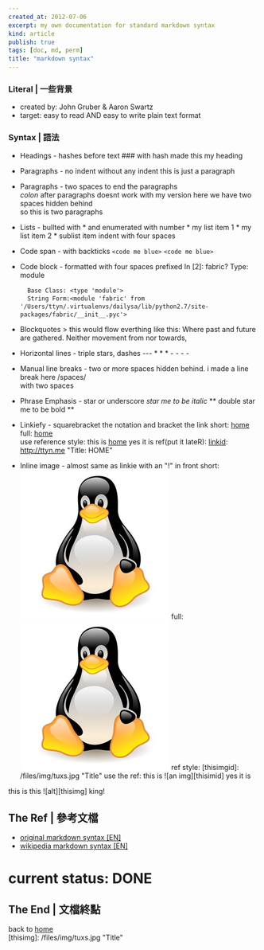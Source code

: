 ```yaml
---
created_at: 2012-07-06
excerpt: my own documentation for standard markdown syntax
kind: article
publish: true
tags: [doc, md, perm]
title: "markdown syntax"
---
```


### Literal | 一些背景
* created by: John Gruber & Aaron Swartz
* target: easy to read AND easy to write plain text format

### Syntax | 語法

* Headings - hashes before text
        ### with hash made this my heading

* Paragraphs - no indent
        without any indent this is just a paragraph 

* Paragraphs - two spaces to end the paragraphs   
_colon_ after paragraphs doesnt work with my version
        here we have two spaces hidden behind    
        so this is two paragraphs

* Lists - bullted with \* and enumerated with number
        * my list item 1
        * my list item 2
            * sublist item indent with four spaces

* Code span - with backticks
        `<code me blue>`
`<code me blue>`

* Code block - formatted with four spaces prefixed
        In [2]: fabric?
        Type:       module

        Base Class: <type 'module'>
        String Form:<module 'fabric' from '/Users/ttyn/.virtualenvs/dailysa/lib/python2.7/site-packages/fabric/__init__.pyc'>

* Blockquotes
        > this would flow everthing like this: Where past and future are gathered. Neither movement from nor towards,

* Horizontal lines - triple stars, dashes
        ---
        * * *
        - - - -

* Manual line breaks - two or more spaces hidden behind.
        i made a line break here /spaces/  
        with two spaces

* Phrase Emphasis - star or underscore
        *star me to be italic*
        ** double star me to be bold **

* Linkiefy - squarebracket the notation and bracket the link
        short: [home](http://ttyn.me)  
        full: [home](http://ttyn.me "Title: HOME")  
        use reference style: this is [home][linkid] yes it is
        ref(put it lateR): [linkid]: http://ttyn.me "Title: HOME"  

[linkid]: http://ttyn.me "Title: HOME"

* Inline image - almost same as linkie with an "!" in front
        short: ![i am image](/files/img/tuxs.jpg)
        full: ![alt shelter](/files/img/tuxs.jpg "Gimme shelter")
        ref style: [thisimgid]: /files/img/tuxs.jpg "Title"
        use the ref: this is ![an img][thisimid] yes it is
 
this is this ![alt][thisimg] king!

 




## The Ref | 參考文檔
        
* [original markdown syntax [EN]](http://daringfireball.net/projects/markdown/syntax/)
* [wikipedia markdown syntax [EN]](http://en.wikipedia.org/wiki/Markdown#Syntax_examples)



# current status: DONE
## The End | 文檔終點

back to [home](http://ttyn.me)  
[thisimg]: /files/img/tuxs.jpg "Title"
